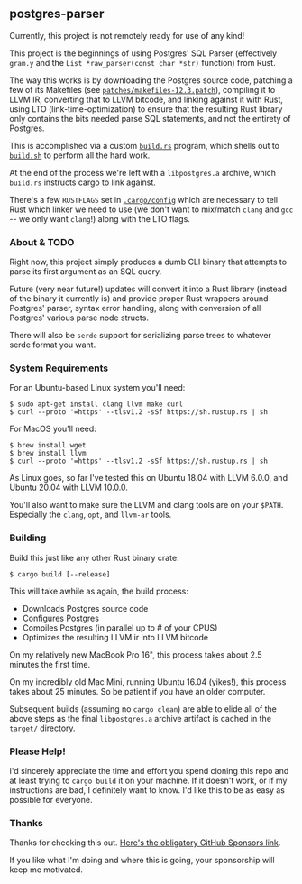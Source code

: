 ## postgres-parser

Currently, this project is not remotely ready for use of any kind!

This project is the beginnings of using Postgres' SQL Parser
(effectively `gram.y` and the `List *raw_parser(const char *str)` function)
from Rust.

The way this works is by downloading the Postgres source code, patching
a few of its Makefiles (see [`patches/makefiles-12.3.patch`](patches/makefiles-12.3.patch)),
compiling it to LLVM IR, converting that to LLVM bitcode, and
linking against it with Rust, using LTO (link-time-optimization) to ensure 
that the resulting Rust library only contains the bits needed parse SQL 
statements, and not the entirety of Postgres.

This is accomplished via a custom [`build.rs`](build.rs) program, which 
shells out to [`build.sh`](build.sh) to perform all the hard work.

At the end of the process we're left with a `libpostgres.a` archive, which
`build.rs` instructs cargo to link against.

There's a few `RUSTFLAGS` set in [`.cargo/config`](.cargo/config) which are
necessary to tell Rust which linker we need to use (we don't want to mix/match
`clang` and `gcc` -- we only want `clang`!) along with the LTO flags.

### About & TODO

Right now, this project simply produces a dumb CLI binary that attempts to
parse its first argument as an SQL query.

Future (very near future!) updates will convert it into a Rust library (instead 
of the binary it currently is) and provide proper Rust wrappers around Postgres' 
parser, syntax error handling, along with conversion of all Postgres' 
various parse node structs.

There will also be `serde` support for serializing parse trees to whatever serde
format you want.

### System Requirements

For an Ubuntu-based Linux system you'll need:

```shell script
$ sudo apt-get install clang llvm make curl
$ curl --proto '=https' --tlsv1.2 -sSf https://sh.rustup.rs | sh
```

For MacOS you'll need:

```shell script
$ brew install wget
$ brew install llvm
$ curl --proto '=https' --tlsv1.2 -sSf https://sh.rustup.rs | sh
```

As Linux goes, so far I've tested this on Ubuntu 18.04 with LLVM 6.0.0, and
Ubuntu 20.04 with LLVM 10.0.0.

You'll also want to make sure the LLVM and clang tools are on your `$PATH`.
Especially the `clang`, `opt`, and `llvm-ar` tools.

### Building

Build this just like any other Rust binary crate:

```shell script
$ cargo build [--release]
```

This will take awhile as again, the build process:

 - Downloads Postgres source code
 - Configures Postgres
 - Compiles Postgres (in parallel up to # of your CPUS)
 - Optimizes the resulting LLVM ir into LLVM bitcode

On my relatively new MacBook Pro 16", this process takes about 2.5 minutes the first
time.  

On my incredibly old Mac Mini, running Ubuntu 16.04 (yikes!), this process takes about
25 minutes.  So be patient if you have an older computer.

Subsequent builds (assuming no `cargo clean`) are able to elide all of the above 
steps as the final `libpostgres.a` archive artifact is cached in the `target/`
directory.

### Please Help!

I'd sincerely appreciate the time and effort you spend cloning this repo and at
least trying to `cargo build` it on your machine.  If it doesn't work, or if my
instructions are bad, I definitely want to know.  I'd like this to be as easy as
possible for everyone.

### Thanks

Thanks for checking this out.  [Here's the obligatory GitHub Sponsors link](https://github.com/sponsors/eeeebbbbrrrr).
  
If you like what I'm doing and where this is going, your sponsorship will keep me 
motivated.

